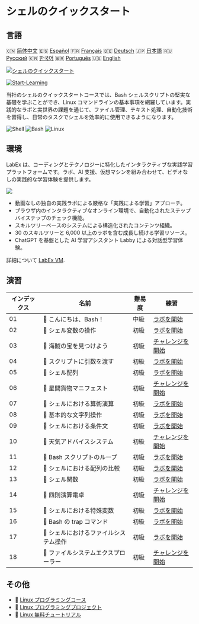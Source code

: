 # シェルのクイックスタート

## 言語

🇨🇳 [简体中文](README_zh.md) 🇪🇸 [Español](README_es.md) 🇫🇷 [Français](README_fr.md) 🇩🇪 [Deutsch](README_de.md) 🇯🇵 [日本語](README_ja.md) 🇷🇺 [Русский](README_ru.md) 🇰🇷 [한국어](README_ko.md) 🇧🇷 [Português](README_pt.md) 🇺🇸 [English](README.md) 

[![シェルのクイックスタート](https://cover-creator.labex.io/quick-start-with-shell.png?lang=ja)](https://labex.io/ja/courses/quick-start-with-shell)

[![Start-Learning](https://img.shields.io/badge/Start-Learning-whitesmoke?style=for-the-badge)](https://labex.io/ja/courses/quick-start-with-shell)

当社のシェルのクイックスタートコースでは、Bash シェルスクリプトの堅実な基礎を学ぶことができ、Linux コマンドラインの基本事項を網羅しています。実践的なラボと実世界の課題を通じて、ファイル管理、テキスト処理、自動化技術を習得し、日常のタスクでシェルを効率的に使用できるようになります。

![Shell](https://img.shields.io/badge/Shell-whitesmoke?style=for-the-badge&logo=shell)
![Bash](https://img.shields.io/badge/Bash-whitesmoke?style=for-the-badge&logo=bash)
![Linux](https://img.shields.io/badge/Linux-whitesmoke?style=for-the-badge&logo=linux)


## 環境

LabEx は、コーディングとテクノロジーに特化したインタラクティブな実践学習プラットフォームです。ラボ、AI 支援、仮想マシンを組み合わせて、ビデオなしの実践的な学習体験を提供します。

![](https://tutorial-screenshot.getvm.io/images/vm-1725247253.png)

- 動画なしの独自の実践ラボによる厳格な「実践による学習」アプローチ。
- ブラウザ内のインタラクティブなオンライン環境で、自動化されたステップバイステップのチェック機能。
- スキルツリーベースのシステムによる構造化されたコンテンツ組織。
- 30 のスキルツリーと 6,000 以上のラボを含む成長し続ける学習リソース。
- ChatGPT を基盤とした AI 学習アシスタント Labby による対話型学習体験。

詳細について [LabEx VM](https://support.labex.io/using-labex/virtual-machine).

## 演習

|   インデックス | 名前                                  | 難易度   | 練習                                                                                                                    |
|----------------|---------------------------------------|----------|-------------------------------------------------------------------------------------------------------------------------|
|             01 | 📖 こんにちは、Bash！                 | 中級     | <a target='_blank' href='https://labex.io/ja/tutorials/linux-hello-bash-388809'>ラボを開始</a>                          |
|             02 | 📖 シェル変数の操作                   | 初級     | <a target='_blank' href='https://labex.io/ja/tutorials/shell-working-with-shell-variables-388810'>ラボを開始</a>        |
|             03 | 🎯 海賊の宝を見つけよう               | 初級     | <a target='_blank' href='https://labex.io/ja/tutorials/shell-finding-the-pirate-s-treasure-388807'>チャレンジを開始</a> |
|             04 | 📖 スクリプトに引数を渡す             | 初級     | <a target='_blank' href='https://labex.io/ja/tutorials/shell-passing-arguments-to-the-script-388811'>ラボを開始</a>     |
|             05 | 📖 シェル配列                         | 初級     | <a target='_blank' href='https://labex.io/ja/tutorials/shell-shell-arrays-388812'>ラボを開始</a>                        |
|             06 | 🎯 星間貨物マニフェスト               | 初級     | <a target='_blank' href='https://labex.io/ja/tutorials/shell-interstellar-cargo-manifest-388869'>チャレンジを開始</a>   |
|             07 | 📖 シェルにおける算術演算             | 初級     | <a target='_blank' href='https://labex.io/ja/tutorials/shell-arithmetic-operations-in-shell-388813'>ラボを開始</a>      |
|             08 | 📖 基本的な文字列操作                 | 初級     | <a target='_blank' href='https://labex.io/ja/tutorials/shell-basic-string-operations-388814'>ラボを開始</a>             |
|             09 | 📖 シェルにおける条件文               | 初級     | <a target='_blank' href='https://labex.io/ja/tutorials/linux-conditional-statements-in-shell-388815'>ラボを開始</a>     |
|             10 | 🎯 天気アドバイスシステム             | 初級     | <a target='_blank' href='https://labex.io/ja/tutorials/shell-weather-advisory-system-388885'>チャレンジを開始</a>       |
|             11 | 📖 Bash スクリプトのループ            | 初級     | <a target='_blank' href='https://labex.io/ja/tutorials/shell-bash-scripting-loops-388816'>ラボを開始</a>                |
|             12 | 📖 シェルにおける配列の比較           | 初級     | <a target='_blank' href='https://labex.io/ja/tutorials/shell-comparing-arrays-in-shell-388817'>ラボを開始</a>           |
|             13 | 📖 シェル関数                         | 初級     | <a target='_blank' href='https://labex.io/ja/tutorials/shell-shell-functions-388818'>ラボを開始</a>                     |
|             14 | 🎯 四則演算電卓                       | 初級     | <a target='_blank' href='https://labex.io/ja/tutorials/shell-four-function-calculator-388893'>チャレンジを開始</a>      |
|             15 | 📖 シェルにおける特殊変数             | 初級     | <a target='_blank' href='https://labex.io/ja/tutorials/shell-special-variables-in-shell-388819'>ラボを開始</a>          |
|             16 | 📖 Bash の trap コマンド              | 初級     | <a target='_blank' href='https://labex.io/ja/tutorials/linux-bash-trap-command-388820'>ラボを開始</a>                   |
|             17 | 📖 シェルにおけるファイルシステム操作 | 初級     | <a target='_blank' href='https://labex.io/ja/tutorials/shell-file-system-operations-in-shell-388821'>ラボを開始</a>     |
|             18 | 🎯 ファイルシステムエクスプローラー   | 初級     | <a target='_blank' href='https://labex.io/ja/tutorials/shell-file-system-explorer-388898'>チャレンジを開始</a>          |

## その他

- 🔗 [Linux プログラミングコース](https://github.com/labex-labs/awesome-programming-courses)
- 🔗 [Linux プログラミングプロジェクト](https://github.com/labex-labs/awesome-programming-projects)
- 🔗 [Linux 無料チュートリアル](https://github.com/labex-labs/linux-free-tutorials)

